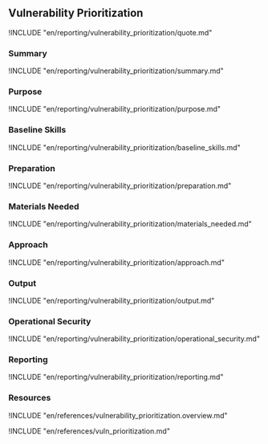 ## Vulnerability Prioritization

!INCLUDE "en/reporting/vulnerability_prioritization/quote.md"

### Summary

!INCLUDE "en/reporting/vulnerability_prioritization/summary.md"

### Purpose

!INCLUDE "en/reporting/vulnerability_prioritization/purpose.md"

### Baseline Skills

!INCLUDE "en/reporting/vulnerability_prioritization/baseline_skills.md"

### Preparation

!INCLUDE "en/reporting/vulnerability_prioritization/preparation.md"

### Materials Needed

!INCLUDE "en/reporting/vulnerability_prioritization/materials_needed.md"

### Approach

!INCLUDE "en/reporting/vulnerability_prioritization/approach.md"

### Output

!INCLUDE "en/reporting/vulnerability_prioritization/output.md"

### Operational Security

!INCLUDE "en/reporting/vulnerability_prioritization/operational_security.md"

### Reporting

!INCLUDE "en/reporting/vulnerability_prioritization/reporting.md"

### Resources

!INCLUDE "en/references/vulnerability_prioritization.overview.md"

!INCLUDE "en/references/vuln_prioritization.md"

